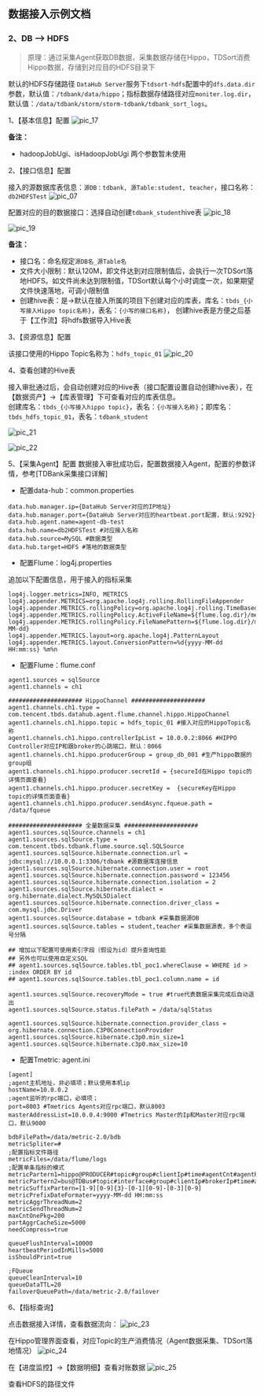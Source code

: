 ## 数据接入示例文档

### 2、DB —> HDFS
>原理：通过采集Agent获取DB数据，采集数据存储在Hippo，TDSort消费Hippo数据，存储到对应目的HDFS目录下

默认的HDFS存储路径 ``DataHub Server``服务下``tdsort-hdfs``配置中的``dfs.data.dir``参数，默认值：``/tdbank/data/hippo``；指标数据存储路径对应``moniter.log.dir``，默认值：``/data/tdbank/storm/storm-tdbank/tdbank_sort_logs``。

1、【基本信息】配置
![pic_17](images/pic_17.png)

**备注：**
- hadoopJobUgi、isHadoopJobUgi 两个参数暂未使用


2、【接口信息】配置

接入的源数据库表信息：``源DB：tdbank, 源Table:student, teacher``，接口名称：``db2HDFSTest``
![pic_07](images/pic_07.png)

配置对应的目的数据接口：选择自动创建``tdbank_student``hive表
![pic_18](images/pic_18.png)

![pic_19](images/pic_19.png)

**备注：**
- 接口名：命名规定``源DB名_源Table名``
- 文件大小限制：默认120M，即文件达到对应限制值后，会执行一次TDSort落地HDFS。如文件尚未达到限制值，TDSort默认每个小时调度一次，如果期望文件快速落地，可调小限制值
- 创建hive表：是->默认在接入所属的项目下创建对应的库表，库名：``tbds_{小写接入Hippo topic名称}``，表名：``{小写的接口名称}``， 创建hive表是方便之后基于【工作流】将hdfs数据导入Hive表

3、【资源信息】配置

该接口使用的Hippo Topic名称为：``hdfs_topic_01``
![pic_20](images/pic_20.png)

4、查看创建的Hive表

接入审批通过后，会自动创建对应的Hive表（接口配置设置自动创建hive表），在【数据资产】->【库表管理】下可查看对应的库表信息。 <br/>
创建库名：``tbds_{小写接入hippo topic}``，表名：``{小写接入名称}``；即库名：``tbds_hdfs_topic_01``，表名：``tdbank_student``

![pic_21](images/pic_21.png)

![pic_22](images/pic_22.png)


5、【采集Agent】配置
数据接入审批成功后，配置数据接入Agent，配置的参数详情，参考[TDBank采集接口详解]
- 配置data-hub：common.properties

```
data.hub.manager.ip={DataHub Server对应的IP地址}
data.hub.manager.port={DataHub Server对应的heartbeat.port配置，默认:9292}
data.hub.agent.name=agent-db-test
data.hub.name=db2HDFSTest #对应接入名称
data.hub.source=MySQL #数据类型
data.hub.target=HDFS #落地的数据类型
```
- 配置Flume：log4j.properties

追加以下配置信息，用于接入的指标采集
```
log4j.logger.metrics=INFO, METRICS
log4j.appender.METRICS=org.apache.log4j.rolling.RollingFileAppender
log4j.appender.METRICS.rollingPolicy=org.apache.log4j.rolling.TimeBasedRollingPolicy
log4j.appender.METRICS.rollingPolicy.ActiveFileName=${flume.log.dir}/metrics.log
log4j.appender.METRICS.rollingPolicy.FileNamePattern=${flume.log.dir}/metrics.log.%d{yyyy-MM-dd}
log4j.appender.METRICS.layout=org.apache.log4j.PatternLayout
log4j.appender.METRICS.layout.ConversionPattern=%d{yyyy-MM-dd HH:mm:ss} %m%n
```

- 配置Flume：flume.conf

```
agent1.sources = sqlSource
agent1.channels = ch1

##################### HippoChannel #####################
agent1.channels.ch1.type = com.tencent.tbds.datahub.agent.flume.channel.hippo.HippoChannel
agent1.channels.ch1.hippo.topic = hdfs_topic_01 #接入对应的HippoTopic名称
agent1.channels.ch1.hippo.controllerIpList = 10.0.0.2:8066 #HIPPO Controller对应IP和跟broker的心跳端口，默认：8066
agent1.channels.ch1.hippo.producerGroup = group_db_001 #生产hippo数据的group组
agent1.channels.ch1.hippo.producer.secretId = {secureId在Hippo topic的详情页面查看}
agent1.channels.ch1.hippo.producer.secretKey =  {secureKey在Hippo topic的详情页面查看}
agent1.channels.ch1.hippo.producer.sendAsync.fqueue.path = /data/fqueue

##################### 全量数据采集 #####################
agent1.sources.sqlSource.channels = ch1
agent1.sources.sqlSource.type = com.tencent.tbds.tdbank.flume.source.sql.SQLSource
agent1.sources.sqlSource.hibernate.connection.url = jdbc:mysql://10.0.0.1:3306/tdbank #源数据库连接信息
agent1.sources.sqlSource.hibernate.connection.user = root
agent1.sources.sqlSource.hibernate.connection.password = 123456
agent1.sources.sqlSource.hibernate.connection.isolation = 2
agent1.sources.sqlSource.hibernate.dialect = org.hibernate.dialect.MySQL5Dialect
agent1.sources.sqlSource.hibernate.connection.driver_class = com.mysql.jdbc.Driver
agent1.sources.sqlSource.database = tdbank #采集数据源DB
agent1.sources.sqlSource.tables = student,teacher #采集数据源表，多个表逗号分隔

## 增加以下配置可使用索引字段（假设为id）提升查询性能
## 另外也可以使用自定义SQL
## agent1.sources.sqlSource.tables.tbl_poc1.whereClause = WHERE id > :index ORDER BY id
## agent1.sources.sqlSource.tables.tbl_poc1.column.name = id

agent1.sources.sqlSource.recoveryMode = true #true代表数据采集完成后自动退出
agent1.sources.sqlSource.status.filePath = /data/sqlStatus

agent1.sources.sqlSource.hibernate.connection.provider_class = org.hibernate.connection.C3P0ConnectionProvider
agent1.sources.sqlSource.hibernate.c3p0.min_size=1
agent1.sources.sqlSource.hibernate.c3p0.max_size=10
```

- 配置Tmetric: agent.ini

```
[agent]
;agent主机地址，非必填项；默认使用本机ip
hostName=10.0.0.2
;agent监听的rpc端口，必填项；
port=8003 #Tmetrics Agents对应rpc端口，默认8003
masterAddressList=10.0.0.4:9000 #Tmetrics Master的Ip和Master对应rpc端口，默认9000

bdbFilePath=/data/metric-2.0/bdb
metricSpliter=#
;配置指标文件路径
metricFiles=/data/flume/logs
;配置单条指标的模式
metricPartern1=hippo@PRODUCER#topic#group#clientIp#time#agentCnt#agentPkg#agentSize@true@4#yyyyMMddHHmm@70@5#6#7
metricPartern2=bus@TDBus#topic#interface#group#clientIp#brokerIp#time#agentPkg#agentSize@true@6#yyyyMMddHHmm@120000@7#8
metricSuffixPartern=[1-9][0-9]{3}-[0-1][0-9]-[0-3][0-9]
metricPrefixDateFormater=yyyy-MM-dd HH:mm:ss
metricAggrThreadNum=2
metricSendThreadNum=2
maxCntOnePkg=200
partAggrCacheSize=5000
needCompress=true

queueFlushInterval=10000
heartbeatPeriodInMills=5000
isShouldPrint=true

;FQueue
queueCleanInterval=10
queueDataTTL=20
failoverQueuePath=/data/metric-2.0/failover
```


6、【指标查询】

点击数据接入详情，查看数据流向：
![pic_23](images/pic_23.png)

在Hippo管理界面查看，对应Topic的生产消费情况（Agent数据采集、TDSort落地情况）
![pic_24](images/pic_24.png)

在【进度监控】->【数据明细】查看对账数据
![pic_25](images/pic_25.png)

查看HDFS的路径文件
